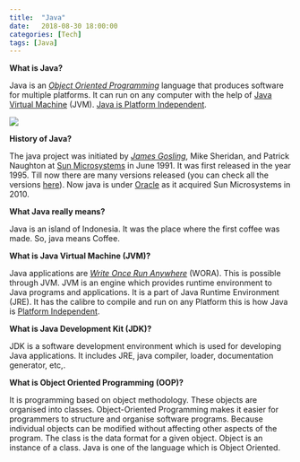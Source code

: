 ```yaml
---
title:  "Java"
date:   2018-08-30 18:00:00
categories: [Tech]
tags: [Java]
---
```

**What is Java?**

Java is an <ins>*Object Oriented Programming*</ins> language that produces software for multiple platforms. It can run on any computer with the help of <ins>Java Virtual Machine</ins> (JVM). <ins>Java is Platform Independent</ins>.

<img src="{{site.baseurl}}//assets/posts/java/java.jpg">

**History of Java?**

The java project was initiated by <ins>*James Gosling*</ins>, Mike Sheridan, and Patrick Naughton at <ins>Sun Microsystems</ins> in June 1991. It was first released in the year 1995. Till now there are many versions released (you can check all the versions [here][version]). Now java is under <ins>Oracle</ins> as it acquired Sun Microsystems in 2010.

**What Java really means?**

Java is an island of Indonesia. It was the place where the first coffee was made. So, java means Coffee.

**What is Java Virtual Machine (JVM)?**

Java applications are <ins>*Write Once Run Anywhere*</ins> (WORA). This is possible through JVM. JVM is an engine which provides runtime environment to Java programs and applications. It is a part of Java Runtime Environment (JRE). It has the calibre to compile and run on any Platform this is how Java is <ins>Platform Independent</ins>.

**What is Java Development Kit (JDK)?**

JDK is a software development environment which is used for developing Java applications. It includes JRE, java compiler, loader, documentation generator, etc,.

**What is Object Oriented Programming (OOP)?**

It is programming based on object methodology. These objects are organised into classes. Object-Oriented Programming makes it easier for programmers to structure and organise software programs. Because individual objects can be modified without affecting other aspects of the program. The class is  the data format for a given object. Object is an instance of a class. Java is one of the language which is Object Oriented.

[version]:      https://en.wikipedia.org/wiki/Java_version_history